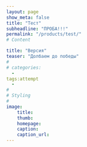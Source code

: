 ```yaml
---
layout: page
show_meta: false
title: "Тест"
subheadline: "ПРОБА!!!"
permalink: "/products/test/"
# Content

title: "Версия"
teaser: "Долбаем до победы"
#
# categories:
  - 
tags:attempt
  - 
#
# Styling
#
image:
    title:
    thumb:
    homepage:
    caption:
    caption_url:
---
```





 [1]: #
 [2]: #
 [3]: #
 [4]: #
 [5]: #
 [6]: #
 [7]: #
 [8]: #
 [9]: #
 [10]: #